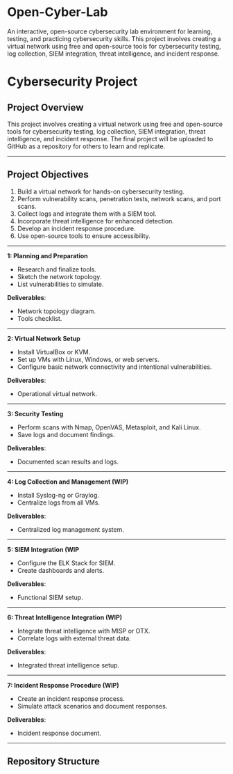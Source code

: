 # Open-Cyber-Lab
An interactive, open-source cybersecurity lab environment for learning, testing, and practicing cybersecurity skills.
This project involves creating a virtual network using free and open-source tools for cybersecurity testing, log collection, SIEM integration, threat intelligence, and incident response. 
# Cybersecurity Project

## Project Overview
This project involves creating a virtual network using free and open-source tools for cybersecurity testing, log collection, SIEM integration, threat intelligence, and incident response. The final project will be uploaded to GitHub as a repository for others to learn and replicate.

---

## Project Objectives
1. Build a virtual network for hands-on cybersecurity testing.
2. Perform vulnerability scans, penetration tests, network scans, and port scans.
3. Collect logs and integrate them with a SIEM tool.
4. Incorporate threat intelligence for enhanced detection.
5. Develop an incident response procedure.
6. Use open-source tools to ensure accessibility.

---

**1: Planning and Preparation**
- Research and finalize tools.
- Sketch the network topology.
- List vulnerabilities to simulate.

**Deliverables**:
- Network topology diagram.
- Tools checklist.

---

**2: Virtual Network Setup**
- Install VirtualBox or KVM.
- Set up VMs with Linux, Windows, or web servers.
- Configure basic network connectivity and intentional vulnerabilities.

**Deliverables**:
- Operational virtual network.

---

**3: Security Testing**
- Perform scans with Nmap, OpenVAS, Metasploit, and Kali Linux.
- Save logs and document findings.

**Deliverables**:
- Documented scan results and logs.

---

**4: Log Collection and Management (WIP)**
- Install Syslog-ng or Graylog.
- Centralize logs from all VMs.

**Deliverables**:
- Centralized log management system.

---

**5: SIEM Integration (WIP**
- Configure the ELK Stack for SIEM.
- Create dashboards and alerts.

**Deliverables**:
- Functional SIEM setup.

---

**6: Threat Intelligence Integration (WIP)**
- Integrate threat intelligence with MISP or OTX.
- Correlate logs with external threat data.

**Deliverables**:
- Integrated threat intelligence setup.

---

**7: Incident Response Procedure (WIP)**
- Create an incident response process.
- Simulate attack scenarios and document responses.

**Deliverables**:
- Incident response document.

---

## Repository Structure

